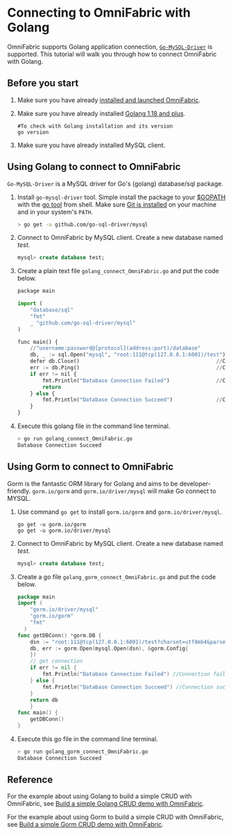 # Connecting to OmniFabric with Golang

OmniFabric supports Golang application connection, [`Go-MySQL-Driver`](https://github.com/go-sql-driver/mysql) is supported. This tutorial will walk you through how to connect OmniFabric with Golang.

## Before you start

1. Make sure you have already [installed and launched OmniFabric](../../Get-Started/install-standalone-matrixone.md).
2. Make sure you have already installed [Golang 1.18 and plus](https://go.dev/dl/).

    ```
    #To check with Golang installation and its version
    go version
    ```

3. Make sure you have already installed MySQL client.

## Using Golang to connect to OmniFabric

`Go-MySQL-Driver` is a MySQL driver for Go's (golang) database/sql package.

1. Install `go-mysql-driver` tool. Simple install the package to your [$GOPATH](https://github.com/golang/go/wiki/GOPATH) with the [go tool](https://golang.org/cmd/go/) from shell. Make sure [Git is installed](https://git-scm.com/downloads) on your machine and in your system's `PATH`.

    ```bash
    > go get -u github.com/go-sql-driver/mysql
    ```

2. Connect to OmniFabric by MySQL client. Create a new database named *test*.

    ```sql
    mysql> create database test;
    ```

3. Create a plain text file `golang_connect_OmniFabric.go` and put the code below.

    ```python
    package main

    import (
        "database/sql"
        "fmt"
        _ "github.com/go-sql-driver/mysql"
    )

    func main() {
        //"username:password@[protocol](address:port)/database"
        db, _ := sql.Open("mysql", "root:111@tcp(127.0.0.1:6001)/test") // Set database connection
        defer db.Close()                                            //Close DB
        err := db.Ping()                                            //Connect to DB
        if err != nil {
            fmt.Println("Database Connection Failed")               //Connection failed
            return
        } else {
            fmt.Println("Database Connection Succeed")              //Connection succeed
        }
    }
    ```

4. Execute this golang file in the command line terminal.

    ```bash
    > go run golang_connect_OmniFabric.go
    Database Connection Succeed
    ```

## Using Gorm to connect to OmniFabric

Gorm is the fantastic ORM library for Golang and aims to be developer-friendly. `gorm.io/gorm` and `gorm.io/driver/mysql` will make Go connect to MYSQL.

1. Use command `go get` to install `gorm.io/gorm` and `gorm.io/driver/mysql`.

    ```
    go get -u gorm.io/gorm
    go get -u gorm.io/driver/mysql
    ```

2. Connect to OmniFabric by MySQL client. Create a new database named *test*.

    ```sql
    mysql> create database test;
    ```

3. Create a go file `golang_gorm_connect_OmniFabric.go` and put the code below.

    ```go
    package main
    import (
    	"gorm.io/driver/mysql"
    	"gorm.io/gorm"
    	"fmt"
      )
    func getDBConn() *gorm.DB {
	    dsn := "root:111@tcp(127.0.0.1:6001)/test?charset=utf8mb4&parseTime=True&loc=Local" //MO
	    db, err := gorm.Open(mysql.Open(dsn), &gorm.Config{
	    })
	    // get connection
	    if err != nil {
	    	fmt.Println("Database Connection Failed") //Connection failed
	    } else {
	    	fmt.Println("Database Connection Succeed") //Connection succeed
	    }
	    return db
        }
    func main() {
    	getDBConn()
    }
    ```

4. Execute this go file in the command line terminal.

    ```bash
    > go run golang_gorm_connect_OmniFabric.go
    Database Connection Succeed
    ```

## Reference

For the example about using Golang to build a simple CRUD with OmniFabric, see [Build a simple Golang CRUD demo with OmniFabric](../../Tutorial/develop-golang-crud-demo.md).

For the example about using Gorm to build a simple CRUD with OmniFabric, see [Build a simple Gorm CRUD demo with OmniFabric](../../Tutorial/gorm-golang-crud-demo.md).